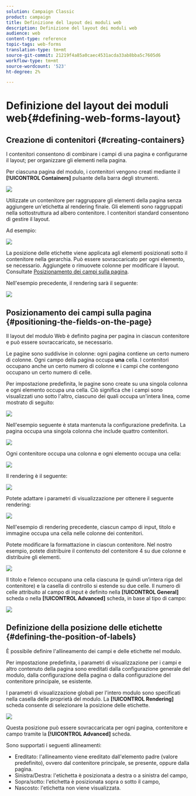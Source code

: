 ```yaml
---
solution: Campaign Classic
product: campaign
title: Definizione del layout dei moduli web
description: Definizione del layout dei moduli web
audience: web
content-type: reference
topic-tags: web-forms
translation-type: tm+mt
source-git-commit: 21219f4a85a0caec4531acda33ab8bba5c7605d6
workflow-type: tm+mt
source-wordcount: '523'
ht-degree: 2%

---
```



# Definizione del layout dei moduli web{#defining-web-forms-layout}

## Creazione di contenitori {#creating-containers}

I contenitori consentono di combinare i campi di una pagina e configurarne il layout; per organizzare gli elementi nella pagina.

Per ciascuna pagina del modulo, i contenitori vengono creati mediante il **[!UICONTROL Containers]** pulsante della barra degli strumenti.

![](assets/s_ncs_admin_survey_containers_add.png)

Utilizzate un contenitore per raggruppare gli elementi della pagina senza aggiungere un&#39;etichetta al rendering finale. Gli elementi sono raggruppati nella sottostruttura ad albero contenitore. I contenitori standard consentono di gestire il layout.

Ad esempio:

![](assets/s_ncs_admin_survey_containers_std_arbo.png)

La posizione delle etichette viene applicata agli elementi posizionati sotto il contenitore nella gerarchia. Può essere sovraccaricato per ogni elemento, se necessario. Aggiungete o rimuovete colonne per modificare il layout. Consultate [Posizionamento dei campi sulla pagina](#positioning-the-fields-on-the-page).

Nell&#39;esempio precedente, il rendering sarà il seguente:

![](assets/s_ncs_admin_survey_containers_std_ex.png)

## Posizionamento dei campi sulla pagina {#positioning-the-fields-on-the-page}

Il layout del modulo Web è definito pagina per pagina in ciascun contenitore e può essere sovraccaricato, se necessario.

Le pagine sono suddivise in colonne: ogni pagina contiene un certo numero di colonne. Ogni campo della pagina occupa **una** cella. I contenitori occupano anche un certo numero di colonne e i campi che contengono occupano un certo numero di celle.

Per impostazione predefinita, le pagine sono create su una singola colonna e ogni elemento occupa una cella. Ciò significa che i campi sono visualizzati uno sotto l&#39;altro, ciascuno dei quali occupa un&#39;intera linea, come mostrato di seguito:

![](assets/s_ncs_admin_survey_container_ex.png)

Nell&#39;esempio seguente è stata mantenuta la configurazione predefinita. La pagina occupa una singola colonna che include quattro contenitori.

![](assets/s_ncs_admin_survey_container_ex0.png)

Ogni contenitore occupa una colonna e ogni elemento occupa una cella:

![](assets/s_ncs_admin_survey_container_ex0a.png)

Il rendering è il seguente:

![](assets/s_ncs_admin_survey_container_ex0_rend.png)

Potete adattare i parametri di visualizzazione per ottenere il seguente rendering:

![](assets/s_ncs_admin_survey_container_ex1_rend.png)

Nell&#39;esempio di rendering precedente, ciascun campo di input, titolo e immagine occupa una cella nelle colonne dei contenitori.

Potete modificare la formattazione in ciascun contenitore. Nel nostro esempio, potete distribuire il contenuto del contenitore 4 su due colonne e distribuire gli elementi.

![](assets/s_ncs_admin_survey_container_ex2_rend.png)

Il titolo e l’elenco occupano una cella ciascuna (e quindi un’intera riga del contenitore) e la casella di controllo si estende su due celle. Il numero di celle attribuito al campo di input è definito nella **[!UICONTROL General]** scheda o nella **[!UICONTROL Advanced]** scheda, in base al tipo di campo:

![](assets/s_ncs_admin_survey_container_ex2.png)

## Definizione della posizione delle etichette {#defining-the-position-of-labels}

È possibile definire l&#39;allineamento dei campi e delle etichette nel modulo.

Per impostazione predefinita, i parametri di visualizzazione per i campi e altro contenuto della pagina sono ereditati dalla configurazione generale del modulo, dalla configurazione della pagina o dalla configurazione del contenitore principale, se esistente.

I parametri di visualizzazione globali per l&#39;intero modulo sono specificati nella casella delle proprietà del modulo. La **[!UICONTROL Rendering]** scheda consente di selezionare la posizione delle etichette.

![](assets/s_ncs_admin_survey_label_position.png)

Questa posizione può essere sovraccaricata per ogni pagina, contenitore e campo tramite la **[!UICONTROL Advanced]** scheda.

Sono supportati i seguenti allineamenti:

* Ereditato: l&#39;allineamento viene ereditato dall&#39;elemento padre (valore predefinito), ovvero dal contenitore principale, se presente, oppure dalla pagina.
* Sinistra/Destra: l&#39;etichetta è posizionata a destra o a sinistra del campo,
* Sopra/sotto: l&#39;etichetta è posizionata sopra o sotto il campo,
* Nascosto: l&#39;etichetta non viene visualizzata.

